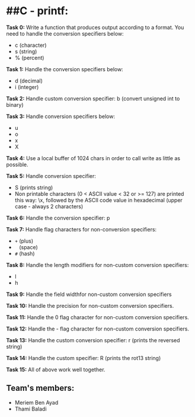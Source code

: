 ##C - printf:
=============

**Task 0:** Write a function that produces output according to a format.
You need to handle the conversion specifiers below:
- c (character)
- s (string)
- % (percent)

**Task 1:** Handle the conversion specifiers below:
- d (decimal)
- i (integer)

**Task 2:** Handle custom conversion specifier: 
b (convert unsigned int to binary)

**Task 3:** Handle conversion specifiers below:
- u
- o
- x
- X

**Task 4:** Use a local buffer of 1024 chars in order to call write as little as possible.

**Task 5:** Handle conversion specifier:
- S (prints string)
- Non printable characters (0 < ASCII value < 32 or >= 127) are printed this way: \x, followed by the ASCII code value in hexadecimal (upper case - always 2 characters)

**Task 6:** Handle the conversion specifier: p

**Task 7:** Handle flag characters for non-conversion specifiers:
- `+` (plus)
- ` ` (space)
- `#` (hash)

**Task 8:** Handle the length modifiers for non-custom conversion specifiers:
- l
- h

**Task 9:** Handle the field widthfor non-custom conversion specifiers

**Task 10:** Handle the precision for non-custom conversion specifiers.

**Task 11:** Handle the 0 flag character for non-custom conversion specifiers.

**Task 12:** Handle the - flag character for non-custom conversion specifiers.

**Task 13:** Handle the custom conversion specifier: r (prints the reversed string)

**Task 14:** Handle the custom specifier: R (prints the rot13 string)

**Task 15:** All of above work well together.

Team's members:
---------------
- Meriem Ben Ayad
- Thami Baladi

